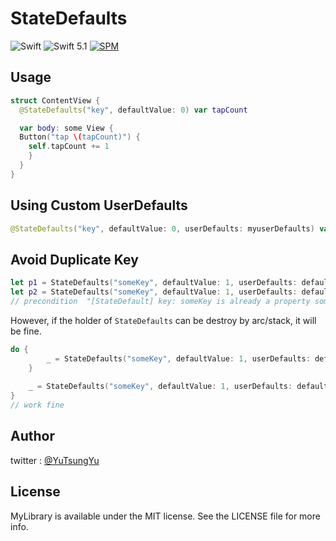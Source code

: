 # StateDefaults
![Swift](https://github.com/ytyubox/StateDefaults/workflows/Swift/badge.svg)
![Swift 5.1](https://img.shields.io/badge/Swift-5.1-orange.svg) 
[![SPM](https://img.shields.io/badge/spm-compatible-brightgreen.svg?style=flat)](https://github.com/apple/swift-package-manager)

## Usage

```swift
struct ContentView {
  @StateDefaults("key", defaultValue: 0) var tapCount

  var body: some View {
  Button("tap \(tapCount)") {
    self.tapCount += 1
    }
  }
}
```


## Using Custom UserDefaults

```swift
@StateDefaults("key", defaultValue: 0, userDefaults: myuserDefaults) var tapCount
```
## Avoid Duplicate Key
```swift
let p1 = StateDefaults("someKey", defaultValue: 1, userDefaults: defaults)
let p2 = StateDefaults("someKey", defaultValue: 1, userDefaults: defaults)
// precondition  "[StateDefault] key: someKey is already a property somewhere in you code. Place make sure you have only one"
```

However, if the holder of `StateDefaults` can be destroy by arc/stack, it will be fine.
```swift
do {
		_ = StateDefaults("someKey", defaultValue: 1, userDefaults: defaults)
	}
	
	_ = StateDefaults("someKey", defaultValue: 1, userDefaults: defaults)
}
// work fine
```
## Author

twitter : [@YuTsungYu](https://twitter.com/YuTsungYu) 

## License

MyLibrary is available under the MIT license. See the LICENSE file for more info.

